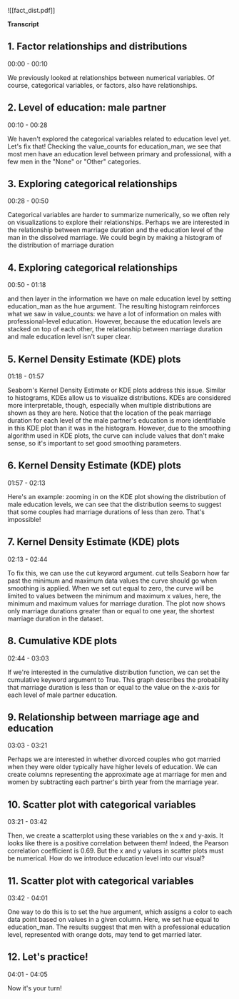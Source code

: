 ![[fact_dist.pdf]]

**Transcript**

## 1. Factor relationships and distributions

00:00 - 00:10

We previously looked at relationships between numerical variables. Of course, categorical variables, or factors, also have relationships.

## 2. Level of education: male partner

00:10 - 00:28

We haven't explored the categorical variables related to education level yet. Let's fix that! Checking the value_counts for education_man, we see that most men have an education level between primary and professional, with a few men in the "None" or "Other" categories.

## 3. Exploring categorical relationships

00:28 - 00:50

Categorical variables are harder to summarize numerically, so we often rely on visualizations to explore their relationships. Perhaps we are interested in the relationship between marriage duration and the education level of the man in the dissolved marriage. We could begin by making a histogram of the distribution of marriage duration

## 4. Exploring categorical relationships

00:50 - 01:18

and then layer in the information we have on male education level by setting education_man as the hue argument. The resulting histogram reinforces what we saw in value_counts: we have a lot of information on males with professional-level education. However, because the education levels are stacked on top of each other, the relationship between marriage duration and male education level isn't super clear.

## 5. Kernel Density Estimate (KDE) plots

01:18 - 01:57

Seaborn's Kernel Density Estimate or KDE plots address this issue. Similar to histograms, KDEs allow us to visualize distributions. KDEs are considered more interpretable, though, especially when multiple distributions are shown as they are here. Notice that the location of the peak marriage duration for each level of the male partner's education is more identifiable in this KDE plot than it was in the histogram. However, due to the smoothing algorithm used in KDE plots, the curve can include values that don't make sense, so it's important to set good smoothing parameters.

## 6. Kernel Density Estimate (KDE) plots

01:57 - 02:13

Here's an example: zooming in on the KDE plot showing the distribution of male education levels, we can see that the distribution seems to suggest that some couples had marriage durations of less than zero. That's impossible!

## 7. Kernel Density Estimate (KDE) plots

02:13 - 02:44

To fix this, we can use the cut keyword argument. cut tells Seaborn how far past the minimum and maximum data values the curve should go when smoothing is applied. When we set cut equal to zero, the curve will be limited to values between the minimum and maximum x values, here, the minimum and maximum values for marriage duration. The plot now shows only marriage durations greater than or equal to one year, the shortest marriage duration in the dataset.

## 8. Cumulative KDE plots

02:44 - 03:03

If we're interested in the cumulative distribution function, we can set the cumulative keyword argument to True. This graph describes the probability that marriage duration is less than or equal to the value on the x-axis for each level of male partner education.

## 9. Relationship between marriage age and education

03:03 - 03:21

Perhaps we are interested in whether divorced couples who got married when they were older typically have higher levels of education. We can create columns representing the approximate age at marriage for men and women by subtracting each partner's birth year from the marriage year.

## 10. Scatter plot with categorical variables

03:21 - 03:42

Then, we create a scatterplot using these variables on the x and y-axis. It looks like there is a positive correlation between them! Indeed, the Pearson correlation coefficient is 0.69. But the x and y values in scatter plots must be numerical. How do we introduce education level into our visual?

## 11. Scatter plot with categorical variables

03:42 - 04:01

One way to do this is to set the hue argument, which assigns a color to each data point based on values in a given column. Here, we set hue equal to education_man. The results suggest that men with a professional education level, represented with orange dots, may tend to get married later.

## 12. Let's practice!

04:01 - 04:05

Now it's your turn!